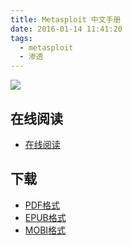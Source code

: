 ```yaml
---
title: Metasploit 中文手册
date: 2016-01-14 11:41:20
tags:
  - metasploit
  - 渗透
---
```


![](https://ek8whxe.cloudimg.io/s/width/226/https://www.gitbook.com/cover/book/wizardforcel/metasploit-manual.jpg?build=1452742568304&v=12.0.4)


<!--more-->

## 在线阅读 ##

+ [在线阅读](https://www.gitbook.com/book/wizardforcel/metasploit-manual/details)

## 下载 ##

+ [PDF格式](https://www.gitbook.com/download/pdf/book/wizardforcel/metasploit-manual)
+ [EPUB格式](https://www.gitbook.com/download/epub/book/wizardforcel/metasploit-manual)
+ [MOBI格式](https://www.gitbook.com/download/mobi/book/wizardforcel/metasploit-manual)
